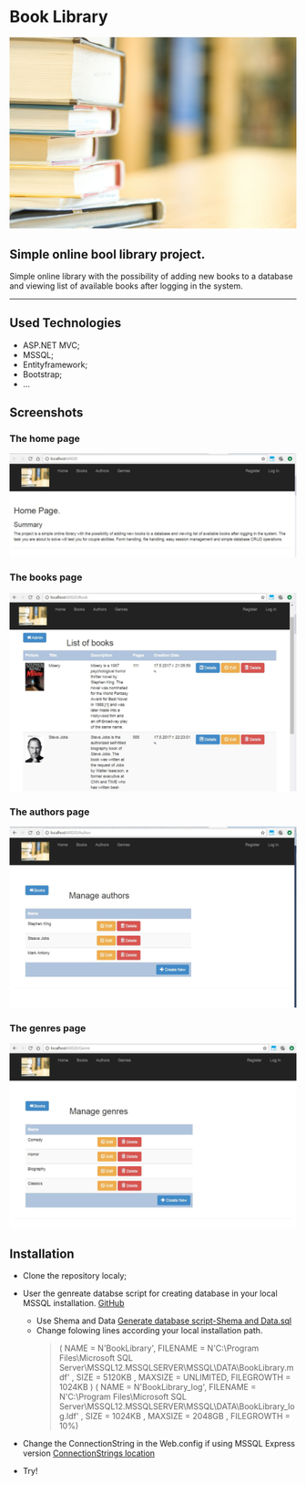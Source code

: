 # Book Library

![Cover photo](./Dockumentation/Images/Book-Pile-02.jpg) 

## Simple online bool library project.

Simple online library with the possibility of adding new books to a
database and viewing list of available books after logging in the system.

----------
## Used Technologies
- ASP.NET MVC;
- MSSQL;
- Entityframework;
- Bootstrap;
- ...

## Screenshots

### The home page

![Cover photo](./Dockumentation/Images/Screenshots/Home.JPG) 

### The books page

![Cover photo](./Dockumentation/Images/Screenshots/Books.JPG) 

### The authors page

![Cover photo](./Dockumentation/Images/Screenshots/Authors.JPG) 

### The genres page

![Cover photo](./Dockumentation/Images/Screenshots/Genres.JPG) 

## Installation
- Clone the repository localy;
- User the genreate databse script for creating database in your local MSSQL installation. 
[GitHub](http://github.com)
	- Use Shema and Data 
	[Generate database script-Shema and Data.sql](./Database/Generate%20database%20script-Shema%20and%20Data.sql) 
	- Change folowing lines according your local installation path.
		> ( NAME = N'BookLibrary', FILENAME = N'C:\Program Files\Microsoft SQL Server\MSSQL12.MSSQLSERVER\MSSQL\DATA\BookLibrary.mdf' , SIZE = 5120KB , MAXSIZE = UNLIMITED, FILEGROWTH = 1024KB )
		> ( NAME = N'BookLibrary_log', FILENAME = N'C:\Program Files\Microsoft SQL Server\MSSQL12.MSSQLSERVER\MSSQL\DATA\BookLibrary_log.ldf' , SIZE = 1024KB , MAXSIZE = 2048GB , FILEGROWTH = 10%)
	
- Change the ConnectionString in the Web.config if using MSSQL Express version 
[ConnectionStrings location](./Source/BookLibrary.Clients.Web/Configurations/ConnectionStrings.config)
- Try!


